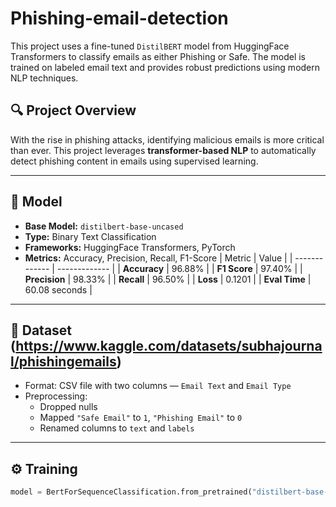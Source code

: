 # Phishing-email-detection
This project uses a fine-tuned `DistilBERT` model from HuggingFace Transformers to classify emails as either Phishing or Safe. The model is trained on labeled email text and provides robust predictions using modern NLP techniques.

## 🔍 Project Overview

With the rise in phishing attacks, identifying malicious emails is more critical than ever. This project leverages **transformer-based NLP** to automatically detect phishing content in emails using supervised learning.

---

## 🧠 Model

- **Base Model:** `distilbert-base-uncased`
- **Type:** Binary Text Classification
- **Frameworks:** HuggingFace Transformers, PyTorch
- **Metrics:** Accuracy, Precision, Recall, F1-Score
| Metric        | Value         |
| ------------- | ------------- |
| **Accuracy**  | 96.88%        |
| **F1 Score**  | 97.40%        |
| **Precision** | 98.33%        |
| **Recall**    | 96.50%        |
| **Loss**      | 0.1201        |
| **Eval Time** | 60.08 seconds |




---

## 📂 Dataset (https://www.kaggle.com/datasets/subhajournal/phishingemails)

- Format: CSV file with two columns — `Email Text` and `Email Type`  
- Preprocessing:
  - Dropped nulls
  - Mapped `"Safe Email"` to `1`, `"Phishing Email"` to `0`
  - Renamed columns to `text` and `labels`

---

## ⚙️ Training

```python
model = BertForSequenceClassification.from_pretrained("distilbert-base-uncased", num_labels=2)


